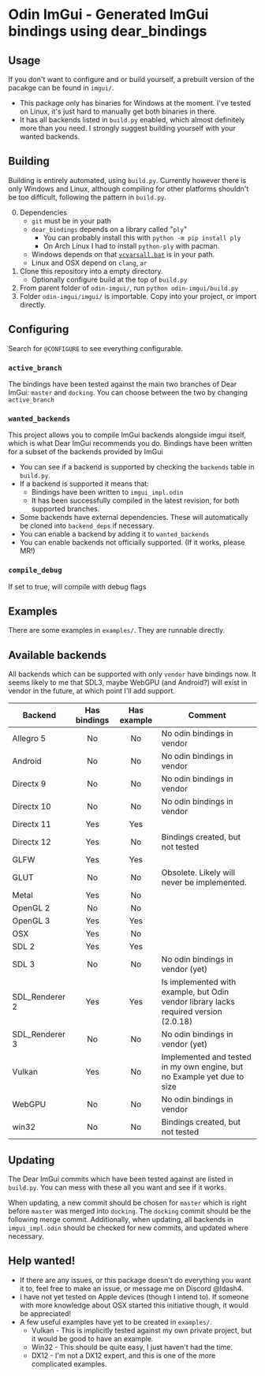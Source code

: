# Odin ImGui - Generated ImGui bindings using dear_bindings

## Usage
If you don't want to configure and or build yourself, a prebuilt version of the pacakge can be found in `imgui/`.
 - This package only has binaries for Windows at the moment. I've tested on Linux, it's just hard to manually get both binaries in there.
 - It has all backends listed in `build.py` enabled, which almost definitely more than you need. I strongly suggest building yourself with your wanted backends.

## Building

Building is entirely automated, using `build.py`. Currently however there is only Windows and Linux, although compiling for other platforms shouldn't be too difficult, following the pattern in `build.py`.

 0. Dependencies
	- `git` must be in your path
	- `dear_bindings` depends on a library called "`ply`"
		- You can probably install this with `python -m pip install ply`
		- On Arch Linux I had to install `python-ply` with pacman.
	- Windows depends on that [`vcvarsall.bat`](https://learn.microsoft.com/en-us/cpp/build/building-on-the-command-line?view=msvc-170) is in your path.
	- Linux and OSX depend on `clang`, `ar`
 1. Clone this repository into a empty directory.
	- Optionally configure build at the top of `build.py`
 2. From parent folder of `odin-imgui/`, run `python odin-imgui/build.py`
 3. Folder `odin-imgui/imgui/` is importable. Copy into your project, or import directly.

## Configuring

Search for `@CONFIGURE` to see everything configurable.

### `active_branch`
The bindings have been tested against the main two branches of Dear ImGui: `master` and `docking`.
You can choose between the two by changing `active_branch`

### `wanted_backends`
This project allows you to compile ImGui backends alongside imgui itself, which is what Dear ImGui recommends you do.
Bindings have been written for a subset of the backends provided by ImGui
 - You can see if a backend is supported by checking the `backends` table in `build.py`.
 - If a backend is supported it means that:
	- Bindings have been written to `imgui_impl.odin`
	- It has been successfully compiled in the latest revision, for both supported branches.
 - Some backends have external dependencies. These will automatically be cloned into `backend_deps` if necessary.
 - You can enable a backend by adding it to `wanted_backends`
 - You can enable backends not officially supported. (If it works, please MR!)

### `compile_debug`
If set to true, will compile with debug flags

## Examples

There are some examples in `examples/`. They are runnable directly.

## Available backends

All backends which can be supported with only `vendor` have bindings now.
It seems likely to me that SDL3, maybe WebGPU (and Android?) will exist in vendor in the future, at which point I'll add support.

| Backend        | Has bindings | Has example | Comment                                                                              |
|----------------|:------------:|:-----------:|--------------------------------------------------------------------------------------|
| Allegro 5      |      No      |     No      | No odin bindings in vendor                                                           |
| Android        |      No      |     No      | No odin bindings in vendor                                                           |
| Directx 9      |      No      |     No      | No odin bindings in vendor                                                           |
| Directx 10     |      No      |     No      | No odin bindings in vendor                                                           |
| Directx 11     |     Yes      |     Yes     |                                                                                      |
| Directx 12     |     Yes      |     No      | Bindings created, but not tested                                                     |
| GLFW           |     Yes      |     Yes     |                                                                                      |
| GLUT           |      No      |     No      | Obsolete. Likely will never be implemented.                                          |
| Metal          |     Yes      |     No      |                                                                                      |
| OpenGL 2       |      No      |     No      |                                                                                      |
| OpenGL 3       |     Yes      |     Yes     |                                                                                      |
| OSX            |     Yes      |     No      |                                                                                      |
| SDL 2          |     Yes      |     Yes     |                                                                                      |
| SDL 3          |      No      |     No      | No odin bindings in vendor (yet)                                                     |
| SDL_Renderer 2 |     Yes      |     Yes     | Is implemented with example, but Odin vendor library lacks required version (2.0.18) |
| SDL_Renderer 3 |      No      |     No      | No odin bindings in vendor (yet)                                                     |
| Vulkan         |     Yes      |     No      | Implemented and tested in my own engine, but no Example yet due to size              |
| WebGPU         |      No      |     No      | No odin bindings in vendor                                                           |
| win32          |      No      |     No      | Bindings created, but not tested                                                     |

## Updating

The Dear ImGui commits which have been tested against are listed in `build.py`.
You can mess with these all you want and see if it works.

When updating, a new commit should be chosen for `master` which is right before `master` was merged into `docking`. The `docking` commit should be the following merge commit.
Additionally, when updating, all backends in `imgui_impl.odin` should be checked for new commits, and updated where necessary.

## Help wanted!

 - If there are any issues, or this package doesn't do everything you want it to, feel free to make an issue, or message me on Discord @ldash4.
 - I have not yet tested on Apple devices (though I intend to). If someone with more knowledge about OSX started this initiative though, it would be appreciated!
 - A few useful examples have yet to be created in `examples/`.
	- Vulkan - This is implicitly tested against my own private project, but it would be good to have an example.
	- Win32 - This should be quite easy, I just haven't had the time.
	- DX12 - I'm not a DX12 expert, and this is one of the more complicated examples.

